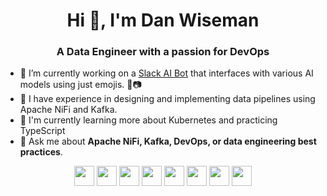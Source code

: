 <h1 align="center">Hi 👋, I'm Dan Wiseman</h1>
<h3 align="center">A Data Engineer with a passion for DevOps</h3>

- 🔭 I’m currently working on a [Slack AI Bot](https://github.com/danwiseman/slackaibot) that 
    interfaces with various AI models using just emojis. 🥑📷
- 💼 I have experience in designing and implementing data pipelines using Apache NiFi and Kafka.
- 🌱 I'm currently learning more about Kubernetes and practicing TypeScript
- 💬 Ask me about **Apache NiFi, Kafka, DevOps, or data engineering best practices**.


<p align="center">
    <img height="32" width="32" src="https://cdn.simpleicons.org/slack" />
    <img height="32" width="32" src="https://cdn.simpleicons.org/vercel" />
    <img height="32" width="32" src="https://cdn.simpleicons.org/redis" />
    <img height="32" width="32" src="https://cdn.simpleicons.org/langchain" />
    <img height="32" width="32" src="https://cdn.simpleicons.org/openai" />
    <img height="32" width="32" src="https://cdn.simpleicons.org/typescript" />
    <img  height="32" width="32" src="https://cdn.simpleicons.org/python" />
    <img height="32" width="32" src="https://cdn.simpleicons.org/apachekafka" />

</p>
